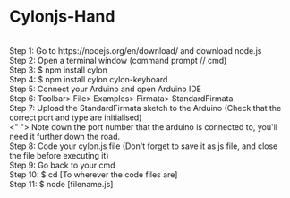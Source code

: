 # Cylonjs-Hand  <br/>
<br/>
Step 1:		Go to https://nodejs.org/en/download/ and download node.js <br/>
Step 2:		Open a terminal window (command prompt // cmd)  <br/>
Step 3:		$ npm install cylon <br/>
Step 4:		$ npm install cylon cylon-keyboard  <br/>
Step 5:		Connect your Arduino and open Arduino IDE <br/>
Step 6:		Toolbar> File> Examples> Firmata> StandardFirmata <br/>
Step 7:		Upload the StandardFirmata sketch to the Arduino   	(Check that the correct port and type are initialised)  <br/>
<"     "> Note down the port number that the arduino is connected to, you'll need it further down the road. <br/>
Step 8: 	Code your cylon.js file 							(Don't forget to save it as js file, and close the file before executing it)  <br/>
Step 9:		Go back to your cmd <br/>
Step 10:	$ cd [To wherever the code files are] <br/>
Step 11:	$ node [filename.js]  <br/>
